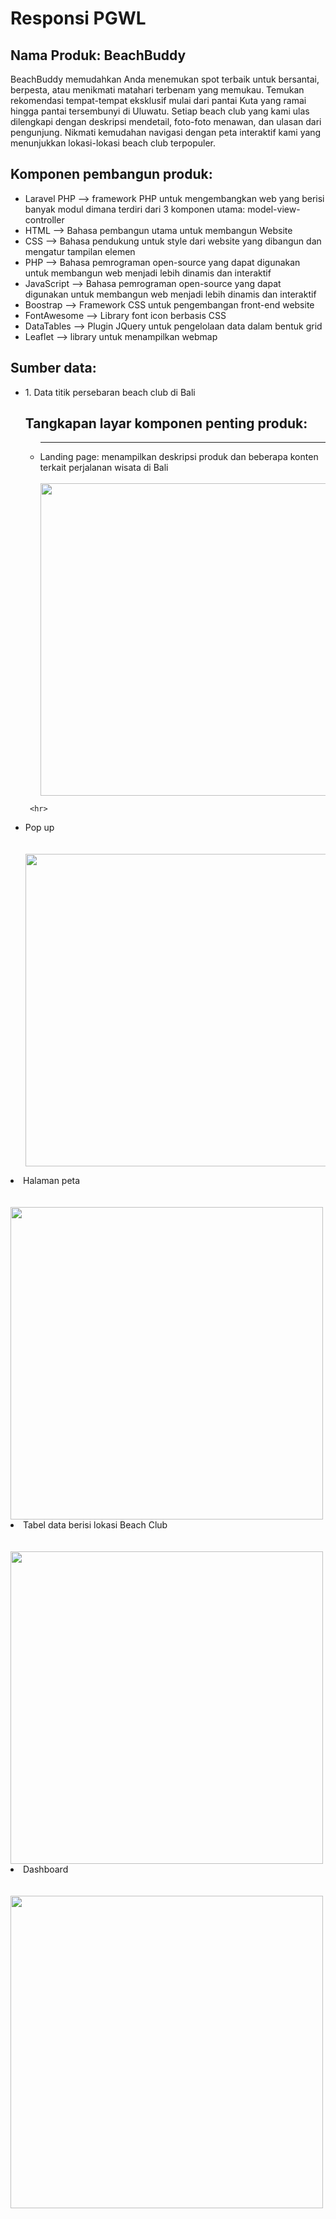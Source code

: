 # Responsi PGWL 

<h2>Nama Produk: BeachBuddy</h2>

BeachBuddy memudahkan Anda menemukan spot terbaik untuk bersantai, berpesta, atau menikmati matahari terbenam yang memukau. Temukan rekomendasi tempat-tempat eksklusif mulai dari pantai Kuta yang ramai hingga pantai tersembunyi di Uluwatu. Setiap beach club yang kami ulas dilengkapi dengan deskripsi mendetail, foto-foto menawan, dan ulasan dari pengunjung. Nikmati kemudahan navigasi dengan peta interaktif kami yang menunjukkan lokasi-lokasi beach club terpopuler.

<h2>Komponen pembangun produk: </h2>
<ul>
<li>Laravel PHP --> framework PHP untuk mengembangkan web yang berisi banyak modul dimana terdiri dari 3 komponen utama: model-view-controller </li>
<li>HTML --> Bahasa pembangun utama untuk membangun Website </li>
<li>CSS --> Bahasa pendukung untuk style dari website yang dibangun dan mengatur tampilan elemen </li>
<li>PHP --> Bahasa pemrograman open-source yang dapat digunakan untuk membangun web menjadi lebih dinamis dan interaktif </li>
<li>JavaScript --> Bahasa pemrograman open-source yang dapat digunakan untuk membangun web menjadi lebih dinamis dan interaktif </li>
<li>Boostrap --> Framework CSS untuk pengembangan front-end website </li>
<li>FontAwesome --> Library font icon berbasis CSS </li>
<li>DataTables --> Plugin JQuery untuk pengelolaan data dalam bentuk grid </li>
<li>Leaflet --> library untuk menampilkan webmap </li>
</ul>

<h2>Sumber data:</h2>
<ul>
<li> 1. Data titik persebaran beach club di Bali</li
</ul>

<h2>Tangkapan layar komponen penting produk:</h2>
<ul>
    <hr>
  <li>Landing page: menampilkan deskripsi produk dan beberapa konten terkait perjalanan wisata di Bali</li><br>
    <img src = "" width = "500"><br>
    </ul>

     <hr>
  <li>Pop up</li><br>
    <br>
    <img src = "" width = "500"><br>
    </ul>
    
  <li>Halaman peta</li><br>
    <br>
    <img src = "" width = "500"><br>
    </ul>

  <li>Tabel data berisi lokasi Beach Club</li><br>
    <br>
    <img src = "" width = "500"><br>
    </ul>
    
  <li>Dashboard</li><br>
    <br>
    <img src = "" width = "500"><br>
</ul>




